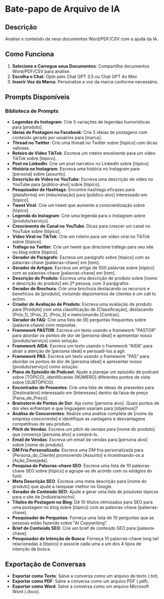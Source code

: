 # Bate-papo de Arquivo de IA

## Descrição
Analise o conteúdo de seus documentos Word/PDF/CSV com a ajuda da IA.


## Como Funciona
1. **Selecione e Carregue seus Documentos**: Compartilhe documentos Word/PDF/CSV para análise.
2. **Escolha o Chat**: Opte pelo Chat GPT 3.5 ou Chat GPT 4o Mini.
3. **Inserir Voz da Marca**: Personalize a voz da marca conforme necessário.

## Prompts Disponíveis
### Biblioteca de Prompts
- **Legendas do Instagram**: Crie 5 variações de legendas humorísticas para [produto].
- **Ideias de Postagem no Facebook**: Crie 5 ideias de postagens com conteúdo gerado por usuários para [marca].
- **Thread no Twitter**: Crie uma thread no Twitter sobre [tópico] com dicas valiosas.
- **Roteiro de Vídeo TikTok**: Escreva um roteiro envolvente para um vídeo TikTok sobre [tópico].
- **Post no LinkedIn**: Crie um post narrativo no LinkedIn sobre [tópico].
- **História no Instagram**: Escreva uma história no Instagram para [persona] sobre [assunto].
- **Descrição de Vídeo no YouTube**: Escreva uma descrição de vídeo no YouTube para [público-alvo] sobre [tópico].
- **Pesquisador de Hashtags**: Encontre hashtags eficazes para [plataforma] em [mês/estação] para [público-alvo] interessado em [tópico].
- **Tweet Viral**: Crie um tweet que aumente a conscientização sobre [tópico].
- **Legenda do Instagram**: Crie uma legenda para o Instagram sobre [produto/serviço].
- **Crescimento de Canal no YouTube**: Dicas para crescer um canal no YouTube sobre [tópico].
- **Vídeo Viral no TikTok**: Crie um roteiro para um vídeo viral no TikTok sobre [tópico].
- **Tráfego no Twitter**: Crie um tweet que direcione tráfego para seu site ou blog sobre [tópico].
- **Gerador de Parágrafo**: Escreva um parágrafo sobre [tópico] com as palavras-chave [palavras-chave] em [tom].
- **Gerador de Artigos**: Escreva um artigo de 500 palavras sobre [tópico] com as palavras-chave [palavras-chave] em [tom].
- **Descrição do Produto**: Escreva uma descrição de produto sobre [nome e descrição do produto] em 2ª pessoa, com 3 parágrafos.
- **Gerador de Brochura**: Crie uma brochura destacando os recursos e benefícios de [produto], incluindo depoimentos de clientes e um call to action.
- **Criador de Avaliação de Produto**: Escreva uma avaliação de produto para [Produto] com uma classificação de [Classificação], destacando [Prós_1], [Prós_2], [Prós_3] e mencionando [Contras].
- **Gerador de FAQ**: Crie uma lista de [8] perguntas frequentes sobre [palavra-chave] com respostas.
- **Framework PASTOR**: Escreva um texto usando o framework "PASTOR" para abordar os pontos de dor de [persona ideal] e apresentar nosso [produto/serviço] como solução.
- **Framework AIDA**: Escreva um texto usando o framework "AIDA" para atrair a atenção de [persona ideal] e persuadi-los a agir.
- **Framework PAS**: Escreva um texto usando o framework "PAS" para abordar os pontos de dor de [persona ideal] e apresentar nosso [produto/serviço] como solução.
- **Plano de Episódio de Podcast**: Ajude a planejar um episódio de podcast sobre [TÓPICO], identificando [NÚMERO] diferentes pontos de vista sobre [SUBTÓPICO].
- **Encontrador de Presentes**: Crie uma lista de ideias de presentes para [Destinatário] interessado em [Interesses] dentro da faixa de preço [Faixa_de_Preço].
- **Brainstorm de Pontos de Dor**: Aja como [persona alvo]. Quais pontos de dor eles enfrentam e que linguagem usariam para [objetivos]?
- **Análise de Concorrentes**: Realize uma análise completa de [nome da empresa concorrente] e identifique as vantagens e desvantagens competitivas de seu produto.
- **Pitch de Vendas**: Escreva um pitch de vendas para [nome do produto] que convença [persona alvo] a comprá-lo.
- **Email de Vendas**: Escreva um email de vendas para [persona alvo] sobre [nome do produto].
- **DM Fria Personalizada**: Escreva uma DM fria personalizada para [Persona_do_Cliente] promovendo [Assunto] e incentivando-os a [Ação_Desejada].
- **Pesquisa de Palavras-chave SEO**: Escreva uma lista de 10 palavras-chave SEO sobre [tópico] e agrupe-as de acordo com os estágios do funil.
- **Meta Descrição SEO**: Escreva uma meta descrição para [nome do produto] que ajude a ranquear melhor no Google.
- **Gerador de Conteúdo SEO**: Ajude a gerar uma lista de possíveis tópicos para o site de [indústria/nicho].
- **Títulos de Postagem no Blog**: Dê 10 títulos otimizados para SEO para uma postagem no blog sobre [tópico] com as palavras-chave [palavras-chave].
- **Pesquisador de Perguntas**: Forneça uma lista de 10 perguntas que as pessoas estão fazendo sobre "AI Copywriting".
- **Brief de Conteúdo SEO**: Crie um brief de conteúdo SEO para [palavra-chave].
- **Pesquisador de Intenção de Busca**: Forneça 10 palavras-chave long tail relacionadas a [tópico] e associe cada uma a um dos 4 tipos de intenção de busca.

## Exportação de Conversas
- **Exportar como Texto**: Salve a conversa como um arquivo de texto (.txt).
- **Exportar como PDF**: Salve a conversa como um arquivo PDF (.pdf).
- **Exportar como Word**: Salve a conversa como um arquivo Microsoft Word (.docx).